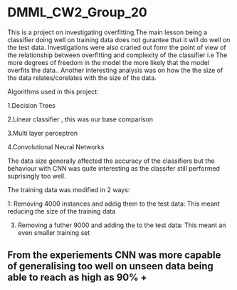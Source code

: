 # DMML_CW2_Group_20

This is a project on investigating overfitting.The main lesson being a classifier doing well on training data does not gurantee that it will do well on the test data.
Investigations were also craried out fomr the point of view of the relationship between overfitting and complexity of the classifier i.e The more degrees of freedom in the model the more likely that the model overfits the data..
Another interesting analysis was on how the the size of the data relates/corelates with the size of the data.



Algorithms used in this project:

1.Decision Trees

2.Linear classifier   , this was our base comparison

3.Multi layer perceptron

4.Convolutional Neural Networks

The data size generally affected the accuracy of the classifiers but the behaviour with CNN was quite interesting as the classifer still performed suprisingly too well.

The training data was modified in 2 ways:

1: Removing 4000 instances and addig them to the test data: This meant reducing the size of the training data

3. Removing a futher 9000 and adding the to the test data: This meant an even smaller training set



From the experiements CNN was more capable of generalising too well on unseen data being able to reach as high as 90% +
-------------
